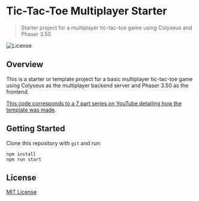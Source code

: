 # Tic-Tac-Toe Multiplayer Starter
> Starter project for a multiplayer tic-tac-toe game using Colyseus and Phaser 3.50

![License](https://img.shields.io/badge/license-MIT-green)

## Overview

This is a starter or template project for a basic multiplayer tic-tac-toe game using Colyseus as the multiplayer backend server and Phaser 3.50 as the frontend.

[This code corresponds to a 7 part series on YouTube detailing how the template was made](https://www.youtube.com/playlist?list=PLumYWZ2t7CRueXsocQXOGqewmwzohljof).

## Getting Started

Clone this repository with `git` and run:

```
npm install
npm run start
```

## License

[MIT License](https://github.com/ourcade/phaser3-typescript-parcel-template/blob/master/LICENSE)
